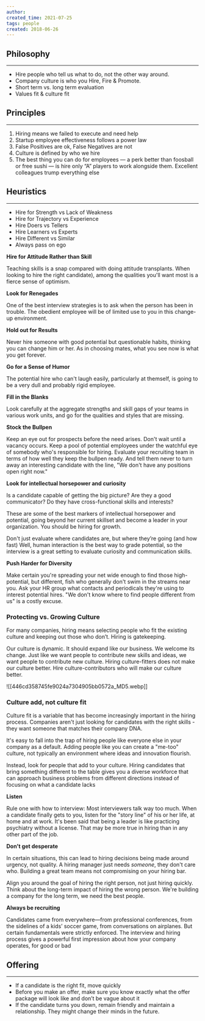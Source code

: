 ```yaml
---
author: 
created_time: 2021-07-25
tags: people
created: 2018-06-26
---
```


## Philosophy

---

* Hire people who tell us what to do, not the other way around.
* Company culture is who you Hire, Fire & Promote.
* Short term vs. long term evaluation
* Values fit & culture fit

## Principles

---

1. Hiring means we failed to execute and need help
1. Startup employee effectiveness follows a power law
1. False Positives are ok, False Negatives are not
1. Culture is defined by who we hire
1. The best thing you can do for employees — a perk better than foosball or free sushi — is hire only “A” players to work alongside them. Excellent colleagues trump everything else

## Heuristics

---

* Hire for Strength vs Lack of Weakness
* Hire for Trajectory vs Experience
* Hire Doers vs Tellers
* Hire Learners vs Experts
* Hire Different vs Similar
* Always pass on ego

**Hire for Attitude Rather than Skill**

Teaching skills is a snap compared with doing attitude transplants. When looking to hire the right candidate), among the qualities you'll want most is a fierce sense of optimism.

**Look for Renegades**

One of the best interview strategies is to ask when the person has been in trouble. The obedient employee will be of limited use to you in this change-up environment.

**Hold out for Results**

Never hire someone with good potential but questionable habits, thinking you can change him or her. As in choosing mates, what you see now is what you get forever.

**Go for a Sense of Humor**

The potential hire who can't laugh easily, particularly at themself, is going to be a very dull and probably rigid employee.

**Fill in the Blanks**

Look carefully at the aggregate strengths and skill gaps of your teams in various work units, and go for the qualities and styles that are missing.

**Stock the Bullpen**

Keep an eye out for prospects before the need arises. Don't wait until a vacancy occurs. Keep a pool of potential employees under the watchful eye of somebody who's responsible for hiring. Evaluate your recruiting team in terms of how well they keep the bullpen ready. And tell them never to turn away an interesting candidate with the line, "We don't have any positions open right now."

**Look for intellectual horsepower and curiosity**

Is a candidate capable of getting the big picture? Are they a good communicator? Do they have cross-functional skills and interests?

These are some of the best markers of intellectual horsepower and potential, going beyond her current skillset and become a leader in your organization. You should be hiring for growth.

Don't just evaluate where candidates are, but where they’re going (and how fast)
Well, human interaction is the best way to grade potential, so the interview is a great setting to evaluate curiosity and communication skills.

**Push Harder for Diversity**

Make certain you're spreading your net wide enough to find those high-potential, but different, fish who generally don't swim in the streams near you. Ask your HR group what contacts and periodicals they're using to interest potential hires. "We don't know where to find people different from us" is a costly excuse.

### Protecting vs. Growing Culture

For many companies, hiring means selecting people who fit the existing culture and keeping out those who don’t. Hiring is gatekeeping.

Our culture is dynamic. It should expand like our business. We welcome its change. Just like we want people to contribute new skills and ideas, we want people to contribute new culture. Hiring culture-fitters does not make our culture better.﻿
Hire culture-contributors who will make our culture better.

![[446cd358745fe9024a7304905bb0572a_MD5.webp]]

### Culture add, not culture fit

Culture fit is a variable that has become increasingly important in the hiring process. Companies aren't just looking for candidates with the right skills - they want someone that matches their company DNA.

It's easy to fall into the trap of hiring people like everyone else in your company as a default. Adding people like you can create a "me-too" culture, not typically an environment where ideas and innovation flourish.

Instead, look for people that add to your culture. Hiring candidates that bring something different to the table gives you a diverse workforce that can approach business problems from different directions instead of focusing on what a candidate lacks

**Listen**

Rule one with how to interview: Most interviewers talk way too much. When a candidate finally gets to you, listen for the "story line" of his or her life, at home and at work. It's been said that being a leader is like practicing psychiatry without a license. That may be more true in hiring than in any other part of the job.

**Don't get desperate**

In certain situations, this can lead to hiring decisions being made around urgency, not quality. A hiring manager just needs *someone*, they don't care who. Building a great team means not compromising on your hiring bar.

Align you around the goal of hiring the right person, not just hiring quickly. Think about the long-term impact of hiring the wrong person. We're building a company for the long term, we need the best people.

**Always be recruiting**

Candidates came from everywhere—from professional conferences, from the sidelines of a kids’ soccer game, from conversations on airplanes. But certain fundamentals were strictly enforced. The interview and hiring process gives a powerful first impression about how your company operates, for good or bad

## Offering

---

* If a candidate is the right fit, move quickly
* Before you make an offer, make sure you know exactly what the offer package will look like and don’t be vague about it
* If the candidate turns you down, remain friendly and maintain a relationship. They might change their minds in the future.